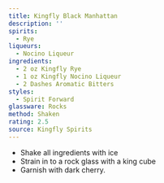 ```yaml
---
title: Kingfly Black Manhattan
description: ''
spirits:
  - Rye
liqueurs:
  - Nocino Liqueur
ingredients:
  - 2 oz Kingfly Rye
  - 1 oz Kingfly Nocino Liqueur
  - 2 Dashes Aromatic Bitters
styles:
  - Spirit Forward
glassware: Rocks
method: Shaken
rating: 2.5
source: Kingfly Spirits
---
```


- Shake all ingredients with ice
- Strain in to a rock glass with a king cube
- Garnish with dark cherry.
